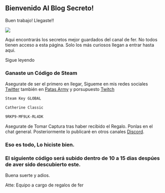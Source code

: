 ## Bienvenido Al Blog Secreto!

Buen trabajo! Llegaste!!

![](https://lh3.googleusercontent.com/proxy/L-qTguVuKdxZAU5ylNvD4ECSInHL8tuEGmWlSeblT_LeK7fiiOUR1AEQrflxL7e3WrNuNEF-DZy4YxAOQt7e1vjoGnUJI4Yq5Pbi9OHGovC_)

Aqui encontrarás los secretos mejor guardados del canal de fer. No todos tienen acceso a esta página. Solo los más curiosos llegan a entrar hasta aqui. 

Sigue leyendo

### Ganaste un Código de Steam

Asegurate de ser el primero en llegar, Sigueme en mis redes sociales [Twitter](https://twitter.com/Fernand_Mich) también en [Patas Army](https://www.facebook.com/groups/267029784370517) y porsupuesto [Twitch](https://www.twitch.tv/fernandmich)

```markdown
Steam Key GLOBAL

Catherine Classic

9RKP9-MF9LK-RL4DK


```

Asegurate de Tomar Captura tras haber recibido el Regalo. Ponlas en el chat general. Posteriormente lo publicaré en otros canales [Discord](https://discord.gg/MF3vypB).

### Eso es todo, Lo hiciste bien. 

### El siguiente código será subido dentro de 10 a 15 dias despúes de aver sido descubierto este.

Buena suerte y adios.

Atte: Equipo a cargo de regalos de fer


